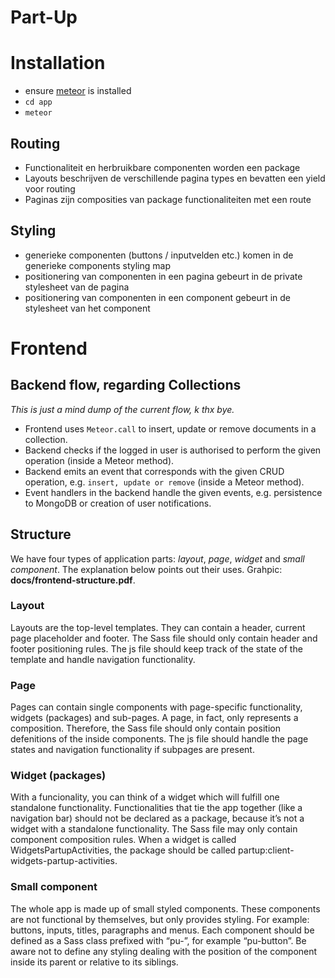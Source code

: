 Part-Up
=================

# Installation

- ensure [meteor](https://www.meteor.com/install) is installed
- `cd app`
- `meteor`

## Routing
- Functionaliteit en herbruikbare componenten worden een package
- Layouts beschrijven de verschillende pagina types en bevatten een yield voor routing
- Paginas zijn composities van package functionaliteiten met een route

## Styling
- generieke componenten (buttons / inputvelden etc.) komen in de generieke components styling map
- positionering van componenten in een pagina gebeurt in de private stylesheet van de pagina
- positionering van componenten in een component gebeurt in de stylesheet van het component


# Frontend
## Backend flow, regarding Collections

_This is just a mind dump of the current flow, k thx bye._

- Frontend uses `Meteor.call` to insert, update or remove documents in a collection.
- Backend checks if the logged in user is authorised to perform the given operation (inside a Meteor method).
- Backend emits an event that corresponds with the given CRUD operation, e.g. `insert, update or remove` (inside a Meteor method).
- Event handlers in the backend handle the given events, e.g. persistence to MongoDB or creation of user notifications.

## Structure
We have four types of application parts: *layout*, *page*, *widget* and *small component*. The explanation below points out their uses. Grahpic: **docs/frontend-structure.pdf**.

### Layout
Layouts are the top-level templates. They can contain a header, current page placeholder and footer. The Sass file should only contain header and footer positioning rules. The js file should keep track of the state of the template and handle navigation functionality.

### Page
Pages can contain single components with page-specific functionality, widgets (packages) and sub-pages. A page, in fact, only represents a composition. Therefore, the Sass file should only contain position defenitions of the inside components. The js file should handle the page states and navigation functionality if subpages are present.

### Widget (packages)
With a funcionality, you can think of a widget which will fulfill one standalone functionality. Functionalities that tie the app together (like a navigation bar) should not be declared as a package, because it’s not a widget with a standalone functionality. The Sass file may only contain component composition rules. When a widget is called WidgetsPartupActivities, the package should be called partup:client-widgets-partup-activities.

### Small component
The whole app is made up of small styled components. These components are not functional by themselves, but only provides styling. For example: buttons, inputs, titles, paragraphs and menus. Each component should be defined as a Sass class prefixed with “pu-”, for example “pu-button”. Be aware not to define any styling dealing with the position of the component inside its parent or relative to its siblings.


